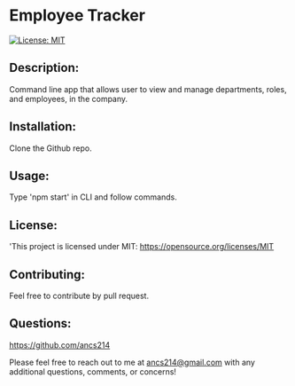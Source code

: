 # Employee Tracker 
  
  [![License: MIT](https://img.shields.io/badge/License-MIT-yellow.svg)](https://opensource.org/licenses/MIT)



  ## Description: 
  Command line app that allows user to view and manage departments, roles, and employees, in the company.

  ## Installation: 
  Clone the Github repo.

  ## Usage: 
  Type 'npm start' in CLI and follow commands.

  ## License: 
  'This project is licensed under MIT: https://opensource.org/licenses/MIT

  ## Contributing: 
  Feel free to contribute by pull request.

  ## Questions: 
  https://github.com/ancs214

  Please feel free to reach out to me at ancs214@gmail.com with any additional questions, comments, or concerns!